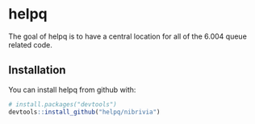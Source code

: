 # helpq

The goal of helpq is to have a central location for all of the 6.004 queue related code.

## Installation

You can install helpq from github with:

```R
# install.packages("devtools")
devtools::install_github("helpq/nibrivia")
```

